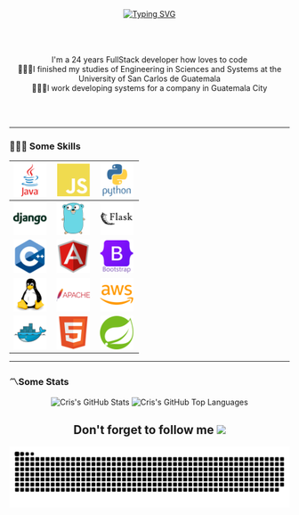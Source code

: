 <div align="center">
  <a href="https://git.io/typing-svg"><img src="https://readme-typing-svg.herokuapp.com?font=Fira+Code&pause=10&color=FFFFFF&background=6374AE00&center=true&vCenter=true&multiline=true&width=700&height=75&lines=Hi+guys+%F0%9F%91%8B;+!+Welcome+to+mi+Git+%C2%A1" alt="Typing SVG" /></a>
</div>

<br>
<br>
<br>

<div align="center">
  <p>I'm a 24 years FullStack developer how loves to code 
    <br> 🧑🏻‍💻I finished my studies of Engineering in Sciences and Systems at the University of San Carlos de Guatemala
    <br> 🧑🏻‍💼I work developing systems for a company in Guatemala City
  </p>
</div>

<br>
<br>

---
### 👨🏻‍💻 Some Skills
<div align="center">
  
| <img src="https://github.com/devicons/devicon/blob/master/icons/java/java-original-wordmark.svg" title="Java" alt="Java" width="60" height="60"/>&nbsp;   |      <img src="https://github.com/devicons/devicon/blob/master/icons/javascript/javascript-plain.svg" title="JavaScript" alt="JavaScript" width="60" height="60"/>&nbsp;      |  <img src="https://github.com/devicons/devicon/blob/master/icons/python/python-original-wordmark.svg" title="Python" alt="Python" width="60" height="60"/>&nbsp; |
|----------|:-------------:|------:|
| <img src="https://github.com/devicons/devicon/blob/master/icons/django/django-plain-wordmark.svg" title="Django" alt="Django" width="60" height="60"/>&nbsp; |  <img src="https://github.com/devicons/devicon/blob/master/icons/go/go-original.svg" title="Go" alt="Go" width="60" height="60"/>&nbsp; | <img src="https://github.com/devicons/devicon/blob/master/icons/flask/flask-original-wordmark.svg" title="Flask" alt="Flask" width="60" height="60"/>&nbsp; |
| <img src="https://github.com/devicons/devicon/blob/master/icons/cplusplus/cplusplus-original.svg" title="C++" alt="C++" width="60" height="60"/>&nbsp; |    <img src="https://github.com/devicons/devicon/blob/master/icons/angularjs/angularjs-original.svg" title="Angular" alt="Angular" width="60" height="60"/>&nbsp;   |   <img src="https://github.com/devicons/devicon/blob/master/icons/bootstrap/bootstrap-original-wordmark.svg" title="Bootstrap" alt="Bootstrap" width="60" height="60"/>&nbsp; |
| <img src="https://github.com/devicons/devicon/blob/master/icons/linux/linux-original.svg" title="Linux" alt="Linux" width="60" height="60"/>&nbsp; | <img src="https://github.com/devicons/devicon/blob/master/icons/apache/apache-original-wordmark.svg" width="60" height="60"/>&nbsp; |   <img src="https://github.com/devicons/devicon/blob/master/icons/amazonwebservices/amazonwebservices-plain-wordmark.svg" title="AWS" alt="AWS" width="60" height="60"/>&nbsp; |
| <img src="https://github.com/devicons/devicon/blob/master/icons/docker/docker-original.svg" width="60" height="60"/>&nbsp; |   <img src="https://github.com/devicons/devicon/blob/master/icons/html5/html5-original.svg" title="HTML" alt="HTML" width="60" height="60"/>&nbsp; |   <img src="https://github.com/devicons/devicon/blob/master/icons/spring/spring-original.svg" title="SP" alt="SP" width="60" height="60"/>&nbsp; |

</div>
  
---
### 〽️Some Stats
<div align="center">
  <img height="170" alt="Cris's GitHub Stats" src="https://github-readme-stats.vercel.app/api?username=CristtDev&show_icons=true&theme=radical&count_private=true" />





<img height="170"  alt="Cris's GitHub Top Languages" src="https://github-readme-stats.vercel.app/api/top-langs/?username=CristtDev&theme=radical&layout=compact" />
</div>


<!-- FOOTER -->
<h2 align="center"> Don't forget to follow me <img src="https://media.giphy.com/media/CwTvSiWflgCGKgz5eb/giphy.gif" width="50"></h2>

![](https://github.com/Platane/snk/raw/output/github-contribution-grid-snake.svg)
